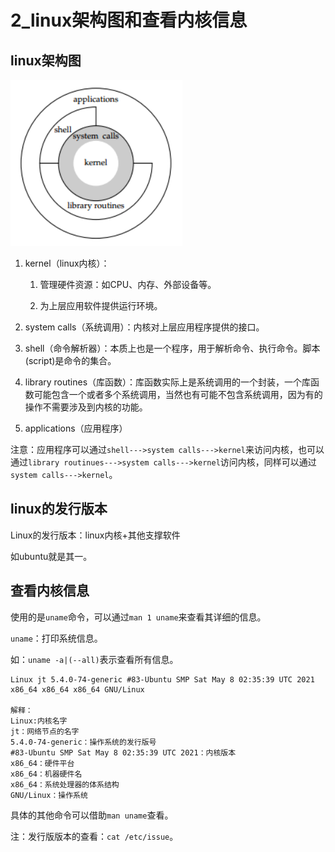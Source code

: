 # 2_linux架构图和查看内核信息

## linux架构图

![image-20230528195339217](images/2_01.png)

1. kernel（linux内核）：

   1. 管理硬件资源：如CPU、内存、外部设备等。

   2. 为上层应用软件提供运行环境。

2. system calls（系统调用）：内核对上层应用程序提供的接口。

3. shell（命令解析器）：本质上也是一个程序，用于解析命令、执行命令。脚本(script)是命令的集合。

4. library routines（库函数）：库函数实际上是系统调用的一个封装，一个库函数可能包含一个或者多个系统调用，当然也有可能不包含系统调用，因为有的操作不需要涉及到内核的功能。

5. applications（应用程序）

注意：应用程序可以通过`shell--->system calls--->kernel`来访问内核，也可以通过`library routinues--->system calls--->kernel`访问内核，同样可以通过`system calls--->kernel`。



## linux的发行版本

Linux的发行版本：linux内核+其他支撑软件

如ubuntu就是其一。



## 查看内核信息

使用的是`uname`命令，可以通过`man 1 uname`来查看其详细的信息。

`uname`：打印系统信息。

如：`uname -a|(--all)`表示查看所有信息。

```shell
Linux jt 5.4.0-74-generic #83-Ubuntu SMP Sat May 8 02:35:39 UTC 2021 x86_64 x86_64 x86_64 GNU/Linux

解释：
Linux:内核名字
jt：网络节点的名字
5.4.0-74-generic：操作系统的发行版号
#83-Ubuntu SMP Sat May 8 02:35:39 UTC 2021：内核版本
x86_64：硬件平台
x86_64：机器硬件名
x86_64：系统处理器的体系结构
GNU/Linux：操作系统
```

具体的其他命令可以借助`man uname`查看。

注：发行版版本的查看：`cat /etc/issue`。
